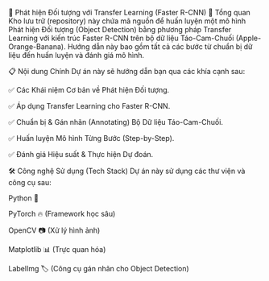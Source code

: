 🚀 Phát hiện Đối tượng với Transfer Learning (Faster R-CNN)
📌 Tổng quan
Kho lưu trữ (repository) này chứa mã nguồn để huấn luyện một mô hình Phát hiện Đối tượng (Object Detection) bằng phương pháp Transfer Learning với kiến trúc Faster R-CNN trên bộ dữ liệu Táo-Cam-Chuối (Apple-Orange-Banana). Hướng dẫn này bao gồm tất cả các bước từ chuẩn bị dữ liệu đến huấn luyện và đánh giá mô hình.

📋 Nội dung Chính
Dự án này sẽ hướng dẫn bạn qua các khía cạnh sau:

✅ Các Khái niệm Cơ bản về Phát hiện Đối tượng.

✅ Áp dụng Transfer Learning cho Faster R-CNN.

✅ Chuẩn bị & Gán nhãn (Annotating) Bộ Dữ liệu Táo-Cam-Chuối.

✅ Huấn luyện Mô hình Từng Bước (Step-by-Step).

✅ Đánh giá Hiệu suất & Thực hiện Dự đoán.

🛠 Công nghệ Sử dụng (Tech Stack)
Dự án này sử dụng các thư viện và công cụ sau:

Python 🐍

PyTorch 🔥 (Framework học sâu)

OpenCV 📷 (Xử lý hình ảnh)

Matplotlib 📊 (Trực quan hóa)

LabelImg 🏷️ (Công cụ gán nhãn cho Object Detection)
